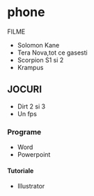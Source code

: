 # phone
 <!DOCTYPE html>
<html>
   <head>
      <meta chartset="utf-8">
	  <title>My test page</title>
	</head>
	<body>
	<link href="styles/color1" rel="stylesheet" type="text/css"
	<h1>FILME</h1>
	  	  <ul>
	  <li>Solomon Kane</li>
	  <li>Tera Nova,tot ce gasesti</li>
	  <li>Scorpion S1 si 2</li>
	  <li>Krampus</li>
	  </ul>
	  <h2>JOCURI</h2>
	  <ul>
	  <li>Dirt 2 si 3</li>
	  <li>Un fps</li>
	  </ul>
	  <h3>Programe</h3>
	  <ul>
	  <li>Word</li>
	  <li>Powerpoint</li>
	  </ul>
	  <h4>Tutoriale</h4>
	  <ul>
	  <li>Illustrator</li>
	  </ul>
	 	</body>
</html>	
